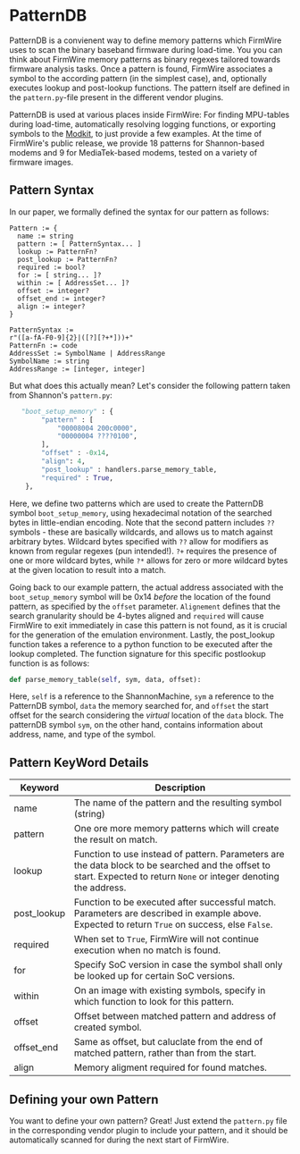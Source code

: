 # PatternDB

PatternDB is a convienent way to define memory patterns which FirmWire uses to scan the binary baseband firmware during load-time.
You you can think about FirmWire memory patterns as binary regexes tailored towards firmware analysis tasks.
Once a pattern is found, FirmWire associates a symbol to the according pattern (in the simplest case), and, optionally executes lookup and post-lookup functions.
The pattern itself are defined in the `pattern.py`-file present in the different vendor plugins.

PatternDB is used at various places inside FirmWire: For finding MPU-tables during load-time, automatically resolving logging functions, or exporting symbols to the [Modkit](MODKIT.md), to just provide a few examples.
At the time of FirmWire's public release, we provide 18 patterns for Shannon-based modems and 9 for MediaTek-based modems, tested on a variety of firmware images.

## Pattern Syntax

In our paper, we formally defined the syntax for our pattern as follows:

```
Pattern := {
  name := string
  pattern := [ PatternSyntax... ]
  lookup := PatternFn?
  post_lookup := PatternFn?
  required := bool?
  for := [ string... ]?
  within := [ AddressSet... ]?
  offset := integer?
  offset_end := integer?
  align := integer?
}

PatternSyntax :=
r"([a-fA-F0-9]{2}|([?][?+*]))+"
PatternFn := code
AddressSet := SymbolName | AddressRange
SymbolName := string
AddressRange := [integer, integer]

```

But what does this actually mean? Let's consider the following pattern taken from Shannon's `pattern.py`:

```python
   "boot_setup_memory" : {
        "pattern" : [
            "00008004 200c0000",
            "00000004 ????0100", 
        ],
        "offset" : -0x14,
        "align": 4,
        "post_lookup" : handlers.parse_memory_table,
        "required" : True,
    },
```

Here, we define two patterns which are used to create the PatternDB symbol `boot_setup_memory`, using hexadecimal notation of the searched bytes in little-endian encoding.
Note that the second pattern includes `??` symbols - these are basically wildcards, and allows us to match against arbitrary bytes.
Wildcard bytes specified with `??` allow for modifiers as known from regular regexes (pun intended!).
`?+` requires the presence of one or more wildcard bytes, while `?*` allows for zero or more wildcard bytes at the given location to result into a match.

Going back to our example pattern, the actual address associated with the `boot_setup_memory` symbol will be 0x14 _before_ the location of the found pattern, as specified by the `offset` parameter.
`Alignement` defines that the search granularity should be 4-bytes aligned and `required` will cause FirmWire to exit immediately in case this pattern is not found, as it is crucial for the generation of the emulation environment. 
Lastly, the post_lookup function takes a reference to a python function to be executed after the lookup completed. The function signature for this specific postlookup function is as follows:

```python
def parse_memory_table(self, sym, data, offset): 
```
Here, `self` is a reference to the ShannonMachine, `sym` a reference to the PatternDB symbol, `data` the memory searched for, and `offset` the start offset for the search considering the _virtual_ location of the `data` block. 
The patternDB symbol `sym`, on the other hand, contains information about address, name, and type of the symbol.

## Pattern KeyWord Details

| Keyword     | Description                                                                                                                                                          |
| ----------- | -------------------------------------------------------------------------------------------------------------------------------------------------------------------- |
| name        | The name of the pattern and the resulting symbol (string)                                                                                                            |
| pattern     | One ore more memory patterns which will create the result on match.                                                                                                  |
| lookup      | Function to use instead of pattern. Parameters are the data block to be searched and the offset to start. Expected to return `None` or integer denoting the address. |
| post_lookup | Function to be executed after successful match. Parameters are described in example above. Expected to return `True` on success, else `False`.                       |
| required    | When set to `True`, FirmWire will not continue execution when no match is found.                                                                                     |
| for         | Specify SoC version in case the symbol shall only be looked up for certain SoC versions.                                                                             |
| within      | On an image with existing symbols, specify in which function to look for this pattern.                                                                               |
| offset      | Offset between matched pattern and address of created symbol.                                                                                                        |
| offset_end  | Same as offset, but caluclate from the end of matched pattern, rather than from the start.                                                                           |
| align       | Memory aligment required for found matches.                                                                                                                          |

## Defining your own Pattern

You want to define your own pattern? Great!
Just extend the `pattern.py` file in the corresponding vendor plugin to include your pattern, and it should be automatically scanned for during the next start of FirmWire.